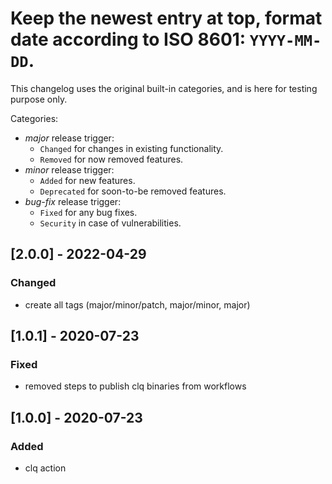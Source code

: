 # Keep the newest entry at top, format date according to ISO 8601: `YYYY-MM-DD`.

This changelog uses the original built-in categories, and is here for testing purpose only.

Categories:

- *major* release trigger:
  - `Changed` for changes in existing functionality.
  - `Removed` for now removed features.
- *minor* release trigger:
  - `Added` for new features.
  - `Deprecated` for soon-to-be removed features.
- *bug-fix* release trigger:
  - `Fixed` for any bug fixes.
  - `Security` in case of vulnerabilities.

## [2.0.0] - 2022-04-29

### Changed

- create all tags (major/minor/patch, major/minor, major)

## [1.0.1] - 2020-07-23

### Fixed

- removed steps to publish clq binaries from workflows

## [1.0.0] - 2020-07-23

### Added

- clq action
